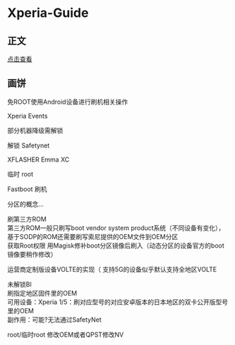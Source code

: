 # Xperia-Guide

## 正文
[点击查看](./doc/README.md)

## 画饼

免ROOT使用Android设备进行刷机相关操作

Xperia Events

部分机器降级需解锁

解锁
Safetynet

XFLASHER
Emma
XC

临时 root

Fastboot 刷机    

分区的概念...

  刷第三方ROM  
  第三方ROM一般只刷写boot vendor system product系统（不同设备有变化），基于SODP的ROM还需要刷写索尼提供的OEM文件到OEM分区  
  获取Root权限 用Magisk修补boot分区镜像后刷入（动态分区的设备官方的boot镜像要稍作修改）  
 
 运营商定制版设备VOLTE的实现（ 支持5G的设备似乎默认支持全地区VOLTE  

   未解锁Bl   
   刷指定地区固件里的OEM  
    可用设备：Xperia 1/5：刷对应型号的对应安卓版本的日本地区的双卡公开版型号里的OEM  
    副作用：可能?无法通过SafetyNet  

  root/临时root
  修改OEM或者QPST修改NV  

